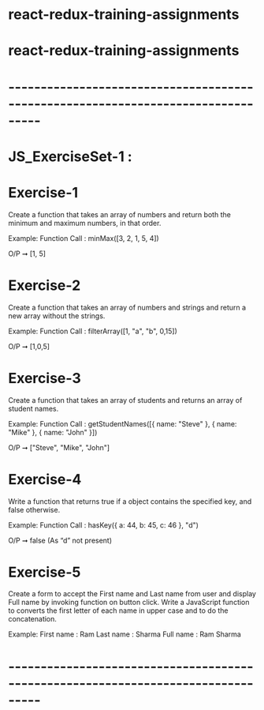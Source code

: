 # react-redux-training-assignments

# react-redux-training-assignments
 
# ---------------------------------------------------------------------------------

# JS_ExerciseSet-1 : 
 
 
# Exercise-1 

Create a function that takes an array of numbers and return both the minimum and maximum numbers, in that order.

Example:
Function Call : minMax([3, 2, 1, 5, 4]) 

O/P ➞ [1, 5]

# Exercise-2 

Create a function that takes an array of numbers and strings and return a new array without the strings.

Example:
Function Call : filterArray([1, "a", "b", 0,15])

O/P ➞ [1,0,5]

# Exercise-3 

Create a function that takes an array of students and returns an array of student names.

Example:
Function Call : getStudentNames([{ name: "Steve" },
                             { name: "Mike" },
                             { name: "John" }])
                             

O/P ➞ ["Steve", "Mike", "John"]

# Exercise-4 

Write a function that returns true if a object contains the specified key, and false otherwise.

Example:
Function Call : hasKey({ a: 44, b: 45, c: 46 }, "d")

O/P ➞ false  (As “d” not present)


# Exercise-5 

Create a form to accept the First name and Last name from user and display Full name by invoking function on button click.
Write a JavaScript function to converts the first letter of each name in upper case and to do the concatenation.

Example: 
First name : Ram
Last name :  Sharma
Full name : Ram Sharma

# ---------------------------------------------------------------------------------
